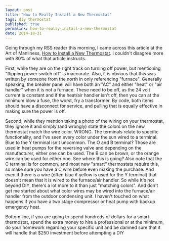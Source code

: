 ```yaml
---
layout: post
title: "How to Really Install a New Thermostat"
tags: diy thermostat
published: true
permalink: how-to-really-install-a-new-thermostat
date: 2014-10-31
---
```


Going through my RSS reader this morning, I came across this article at the Art of Manliness, [How to Install a New Thermostat](http://www.artofmanliness.com/2014/10/30/how-to-replace-a-thermostat/). I couldn't disagree more with 80% of what that article instructs.

First, while they are on the right track on turning off power, but mentioning "flipping power switch off" is inaccurate. Also, it is obvious that this was written by someone from the north in only referencing "furnace". Generally speaking, the breaker panel will have both an "AC" and either "heat" or "air handler" when it is not a furnace. These need to be off, as the 24 volt current is constant and if the heat/air handler isn't off, then you can at the minimum blow a fuse, the worst, fry a transformer. By code, both items should have a disconnect for service, and pulling that is equally effective in making sure the power is off.

Second, while they mention taking a photo of the wiring on your thermostat, they ignore it and simply (and wrongly) state the colors on the new thermostat match the wire color. WRONG. The terminals relate to specific functionality, and I've seen every color under the sun wired to a terminal. Blue to the Y terminal isn't uncommon. The O and B terminal? Those are used in heat pumps for the reversing valve and depending on the manufacturer, either one can be used. The B can be brown, or the orange wire can be used for either one. See where this is going? Also note that the C terminal is for common, and most new "smart" thermostats require this, so make sure you have a C wire before even making the purchase. And even if there is a wire (often blue if yellow is used for the Y terminal) that doesn't mean that it is wired to the furnace/air handler. So while it's not beyond DIY, there's a lot more to it than just "matching colors". And don't get me started about what color wires may be wired into the furnace/air handler from the outdoor condensing unit. I haven't touched on what happens if you have a two stage compressor or heat pump with backup emergency heat.

Bottom line, if you are going to spend hundreds of dollars for a smart thermostat, spend the extra money to hire a professional or at the minimum, do your homework regarding your specific unit and be damned sure that it will handle that $250 investment before attempting a DIY
